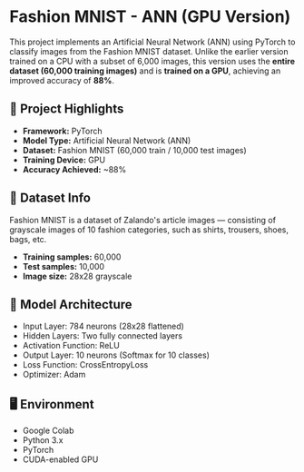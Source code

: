 # Fashion MNIST - ANN (GPU Version)

This project implements an Artificial Neural Network (ANN) using PyTorch to classify images from the Fashion MNIST dataset. Unlike the earlier version trained on a CPU with a subset of 6,000 images, this version uses the **entire dataset (60,000 training images)** and is **trained on a GPU**, achieving an improved accuracy of **88%**.

## 🚀 Project Highlights

- **Framework:** PyTorch
- **Model Type:** Artificial Neural Network (ANN)
- **Dataset:** Fashion MNIST (60,000 train / 10,000 test images)
- **Training Device:** GPU
- **Accuracy Achieved:** ~88%

## 📁 Dataset Info

Fashion MNIST is a dataset of Zalando's article images — consisting of grayscale images of 10 fashion categories, such as shirts, trousers, shoes, bags, etc.

- **Training samples:** 60,000
- **Test samples:** 10,000
- **Image size:** 28x28 grayscale

## 🧠 Model Architecture

- Input Layer: 784 neurons (28x28 flattened)
- Hidden Layers: Two fully connected layers
- Activation Function: ReLU
- Output Layer: 10 neurons (Softmax for 10 classes)
- Loss Function: CrossEntropyLoss
- Optimizer: Adam

## 🖥️ Environment

- Google Colab
- Python 3.x
- PyTorch
- CUDA-enabled GPU
